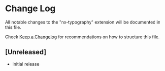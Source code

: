 # Change Log

All notable changes to the "nx-typography" extension will be documented in this file.

Check [Keep a Changelog](http://keepachangelog.com/) for recommendations on how to structure this file.

## [Unreleased]

- Initial release